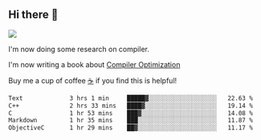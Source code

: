 


<!--
**liusy58/liusy58** is a ✨ _special_ ✨ repository because its `README.md` (this file) appears on your GitHub profile.

Here are some ideas to get you started:

- 🔭 I’m currently working on ...
- 🌱 I’m currently learning ...
- 👯 I’m looking to collaborate on ...
- 🤔 I’m looking for help with ...
- 💬 Ask me about ...
- 📫 How to reach me: ...
- 😄 Pronouns: ...
- ⚡ Fun fact: ...
-->
<!--
![](https://komarev.com/ghpvc/?username=liusy58&color=brightgreen&label=PROFILE+VIEWS)




- 🔭 I’m currently working on my .
- 📫 How to reach me:plz contact me by [email](liusy58@,ail2.sysu.edu.cn) or WeChat(LIUSIYU_58)
- 🏫 I'm an undergraduate in Sun-Yat-sen University majoring in the computer science. Expected to graduate in Spring 2021.
- 👯 I'm now interested in System such as OS, Compiler and Database. 
- 🤔 I’m looking for help with Database System.
-->

## Hi there 👋
![](https://komarev.com/ghpvc/?username=liusy58&color=brightgreen&label=PROFILE+VIEWS)



I'm now doing some research on compiler.

I'm now writing a book about [Compiler Optimization](https://github.com/liusy58/CompilerNotes) 

Buy me a cup of coffee [☕️](https://user-images.githubusercontent.com/45984215/202376581-4837a283-4812-4063-82bc-cc9c3101d3a5.jpg) if you find this is helpful!


 <!--START_SECTION:waka-->

```txt
Text             3 hrs 1 min     █████▓░░░░░░░░░░░░░░░░░░░   22.63 %
C++              2 hrs 33 mins   ████▓░░░░░░░░░░░░░░░░░░░░   19.14 %
C                1 hr 53 mins    ███▓░░░░░░░░░░░░░░░░░░░░░   14.08 %
Markdown         1 hr 35 mins    ███░░░░░░░░░░░░░░░░░░░░░░   11.87 %
ObjectiveC       1 hr 29 mins    ██▓░░░░░░░░░░░░░░░░░░░░░░   11.17 %
```

<!--END_SECTION:waka-->
